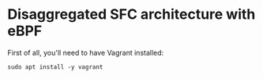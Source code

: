 # Disaggregated SFC architecture with eBPF

First of all, you'll need to have Vagrant installed:

    sudo apt install -y vagrant


    